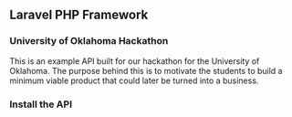 ## Laravel PHP Framework

### University of Oklahoma Hackathon
This is an example API built for our hackathon for the University of Oklahoma.  The purpose behind this is to motivate the students to build a minimum viable product that could later be turned into a business.

### Install the API
